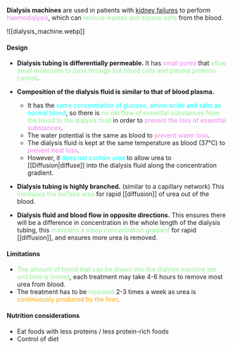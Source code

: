 **Dialysis machines** are used in patients with <u>kidney failures</u> to perform <span style="color: violet">haemodialysis</span>, which can <span style="color: lightgreen">remove wastes and excess salts</span> from the blood.

![[dialysis_machine.webp]]

#### Design
- **Dialysis tubing is differentially permeable.**
  It has <span style="color: violet">small pores</span> that <span style="color: lightgreen">allow small molecules to pass through but blood cells and plasma proteins cannot</span>.

- **Composition of the dialysis fluid is similar to that of blood plasma.**
	- It has the <span style="color: aqua">same concentration of glucose, amino acids and salts as normal blood</span>, so there is <span style="color: lightgreen">no net flow of essential substances from the blood to the dialysis fluid</span> in order to <span style="color: violet">prevent the loss of essential substances</span>.
	- The water potential is the same as blood to <span style="color: violet">prevent water loss</span>.
	- The dialysis fluid is kept at the same temperature as blood (37°C) to <span style="color: violet">prevent heat loss</span>.
	- However, it <span style="color: aqua">does not contain urea</span> to allow urea to [[Diffusion|diffuse]] into the dialysis fluid along the concentration gradient.

- **Dialysis tubing is highly branched.** (similar to a capillary network)
  This <span style="color: lightgreen">increases the surface area</span> for rapid [[diffusion]] of urea out of the blood.

- **Dialysis fluid and blood flow in opposite directions.**
  This ensures there will be a difference in concentration in the whole length of the dialysis tubing, this <span style="color: lightgreen">maintains a steep concentration gradient</span> for rapid [[diffusion]], and ensures more urea is removed.

#### Limitations
- <span style="color: lightgreen">The amount of blood that can be drawn into the dialysis machine per unit time is limited</span>, each treatment may take 4-6 hours to remove most urea from blood.
- The treatment has to be <span style="color: lightgreen">repeated</span> 2-3 times a week as urea is <span style="color: orange">continuously produced by the liver</span>.

#### Nutrition considerations
- Eat foods with less proteins / less protein-rich foods
- Control of diet
